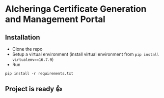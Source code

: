 # Alcheringa Certificate Generation and Management Portal


## Installation
* Clone the repo
* Setup a virtual environment (install virtual environment from ```pip install virtualenv==16.7.9```)
* Run 
```
pip install -r requirements.txt
```


## Project is ready :thumbsup: